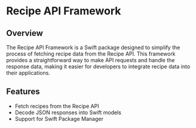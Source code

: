# Recipe API Framework

## Overview

The Recipe API Framework is a Swift package designed to simplify the process of fetching recipe data from the Recipe API. This framework provides a straightforward way to make API requests and handle the response data, making it easier for developers to integrate recipe data into their applications.

## Features

- Fetch recipes from the Recipe API
- Decode JSON responses into Swift models
- Support for Swift Package Manager
